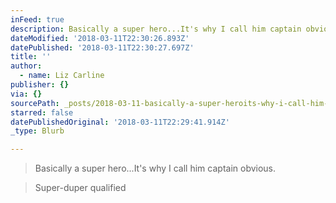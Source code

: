 ```yaml
---
inFeed: true
description: Basically a super hero...It's why I call him captain obvious.
dateModified: '2018-03-11T22:30:26.893Z'
datePublished: '2018-03-11T22:30:27.697Z'
title: ''
author:
  - name: Liz Carline
publisher: {}
via: {}
sourcePath: _posts/2018-03-11-basically-a-super-heroits-why-i-call-him-captain-obvious.md
starred: false
datePublishedOriginal: '2018-03-11T22:29:41.914Z'
_type: Blurb

---
```

> Basically a super hero...It's why I call him captain obvious.

> Super-duper qualified
